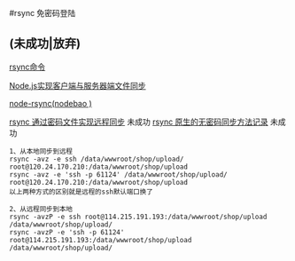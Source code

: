 #rsync 免密码登陆
## (未成功|放弃)

[rsync命令](http://man.linuxde.net/rsync)

[Node.js实现客户端与服务器端文件同步](http://www.nodeclass.com/articles/69396)

[node-rsync(nodebao )](https://github.com/mattijs/node-rsync)

[rsync 通过密码文件实现远程同步](https://my.oschina.net/yyping/blog/91964) 未成功
[rsync 原生的无密码同步方法记录](http://github.tiankonguse.com/blog/2015/01/16/rsync-second.html) 未成功

```
1、从本地同步到远程
rsync -avz -e ssh /data/wwwroot/shop/upload/ root@120.24.170.210:/data/wwwroot/shop/upload 
rsync -avz -e 'ssh -p 61124' /data/wwwroot/shop/upload/ root@120.24.170.210:/data/wwwroot/shop/upload 
以上两种方式的区别就是远程的ssh默认端口换了

2、从远程同步到本地
rsync -avzP -e ssh root@114.215.191.193:/data/wwwroot/shop/upload /data/wwwroot/shop/upload/ 
rsync -avzP -e 'ssh -p 61124' root@114.215.191.193:/data/wwwroot/shop/upload /data/wwwroot/shop/upload/

```
